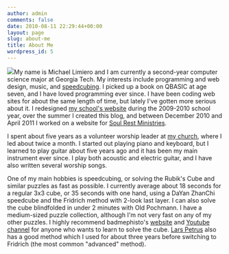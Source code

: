 ```yaml
---
author: admin
comments: false
date: 2010-08-11 22:29:44+00:00
layout: page
slug: about-me
title: About Me
wordpress_id: 5
---
```


[![](http://limiero.com/michael/files/2012/03/limero_senior_019_r1_small-240x300.jpg)](http://limiero.com/michael/files/2012/03/limero_senior_019_r1_small.jpg)My name is Michael Limiero and I am currently a second-year computer science major at Georgia Tech. My interests include programming and web design, music, and [speedcubing](http://en.wikipedia.org/wiki/Speedcubing). I picked up a book on QBASIC at age seven, and I have loved programming ever since. I have been coding web sites for about the same length of time, but lately I've gotten more serious about it. I redesigned [my school's website](http://stockdale.kernhigh.org) during the 2009-2010 school year, over the summer I created this blog, and between December 2010 and April 2011 I worked on a website for [Soul Rest Ministries](http://www.soulrest.org).

I spent about five years as a volunteer worship leader at [my church](http://www.lifejourneychurch.com), where I led about twice a month. I started out playing piano and keyboard, but I learned to play guitar about five years ago and it has been my main instrument ever since. I play both acoustic and electric guitar, and I have also written several worship songs.

One of my main hobbies is speedcubing, or solving the Rubik's Cube and similar puzzles as fast as possible. I currently average about 18 seconds for a regular 3x3 cube, or 35 seconds with one hand, using a DaYan ZhanChi speedcube and the Fridrich method with 2-look last layer. I can also solve the cube blindfolded in under 2 minutes with Old Pochmann. I have a medium-sized puzzle collection, although I'm not very fast on any of my other puzzles. I highly recommend badmephisto's [website](http://www.badmephisto.com) and [Youtube channel](http://www.youtube.com/badmephisto) for anyone who wants to learn to solve the cube. [Lars Petrus](http://lar5.com/cube/index.html) also has a good method which I used for about three years before switching to Fridrich (the most common "advanced" method).

